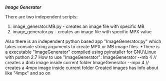 ***Image Generator***

There are two independent scripts:
1. image_generator.MB.py - creates an image file with specific MB
2. image_generator.py - creates an image file with specific MPX value

Also there is an independent python based app "ImageGenerator.py" which takes console string arguments to create MPX or MB image files.
*There is a executable "ImageGenerator" compiled using pyinstaller for GNU\Linux with puthon 2.7
How to use "ImageGenerator":
ImageGenerator --mb 4 // creates a 4mb image inside current folder
ImageGenerator --mpx 4 // creates a 4mpx image inside current folder
Created images has info about like "4mpx" and so on

